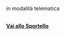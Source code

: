 in modalità telematica
<br><br/>

[**Vai allo Sportello**][139bd2ba]

  [139bd2ba]: http://suape.regione.umbria.it/gubbio "vai allo Sportello"
